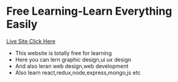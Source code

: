 # Free Learning-Learn Everything Easily

<a href="https://freelearningeasily.netlify.app/" target="_blank" rel="noopener noreferrer">Live Site Click Here </a>

<ul>
  <li>This website is totally free for learning</li>
  <li>Here you can lern graphic design,ui ux design</li>
  <li>And also leran web design,web development</li>
  <li>Also learn react,redux,node,express,mongo,js etc</li>
</ul>
